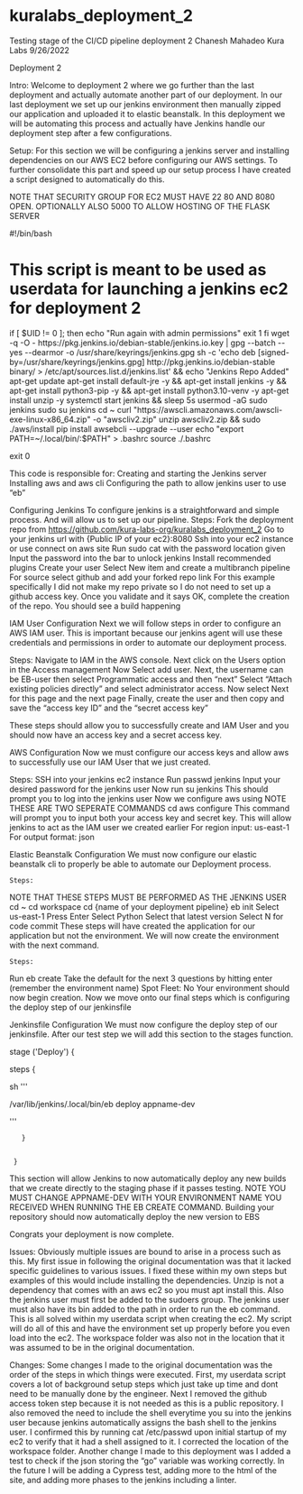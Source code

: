 # kuralabs_deployment_2
Testing stage of the CI/CD pipeline deployment 2
Chanesh Mahadeo
Kura Labs
9/26/2022

Deployment 2


Intro:
	Welcome to deployment 2 where we go further than the last deployment and actually automate another part of our deployment. In our last deployment we set up our jenkins environment then manually zipped our application and uploaded it to elastic beanstalk. In this deployment we will be automating this process and actually have Jenkins handle our deployment step after a few configurations.

Setup:
For this section we will be configuring a jenkins server and installing dependencies on our AWS EC2 before configuring our AWS settings. To further consolidate this part and speed up our setup process I have created a script designed to automatically do this. 

NOTE THAT SECURITY GROUP FOR EC2 MUST HAVE 22 80 AND 8080 OPEN. OPTIONALLY ALSO 5000 TO ALLOW HOSTING OF THE FLASK SERVER

#!/bin/bash
 
# This script is meant to be used as userdata for launching a jenkins ec2 for deployment 2
 
if [ $UID != 0 ]; then
   echo "Run again with admin permissions"
   exit 1
fi
wget -q -O - https://pkg.jenkins.io/debian-stable/jenkins.io.key | gpg --batch --yes --dearmor -o /usr/share/keyrings/jenkins.gpg
sh -c 'echo deb [signed-by=/usr/share/keyrings/jenkins.gpg] http://pkg.jenkins.io/debian-stable binary/ > /etc/apt/sources.list.d/jenkins.list' && echo "Jenkins Repo Added"
apt-get update
apt-get install default-jre -y && apt-get install jenkins -y && apt-get install python3-pip -y && apt-get install python3.10-venv -y
apt-get install unzip -y
systemctl start jenkins && sleep 5s
usermod -aG sudo jenkins
sudo su jenkins
cd ~
curl "https://awscli.amazonaws.com/awscli-exe-linux-x86_64.zip" -o "awscliv2.zip"
unzip awscliv2.zip && sudo ./aws/install
pip install awsebcli --upgrade --user
echo "export PATH=~/.local/bin/:$PATH" > .bashrc
source ./.bashrc
 
 
 
exit 0

This code is responsible for:
Creating and starting the Jenkins server
Installing aws and aws cli
Configuring the path to allow jenkins user to use “eb”

Configuring Jenkins
	To configure jenkins is a straightforward and simple process. And will allow us to set up our pipeline.
	Steps:
Fork the deployment repo from https://github.com/kura-labs-org/kuralabs_deployment_2
Go to your jenkins url with {Public IP of your ec2}:8080
Ssh into your ec2 instance or use connect on aws site
Run sudo cat with the password location given
Input the password into the bar to unlock jenkins
Install recommended plugins
Create your user 
Select New item and create a multibranch pipeline
For source select github and add your forked repo link 
For this example specifically I did not make my repo private so I do not need to set up a github access key.
Once you validate and it says OK, complete the creation of the repo.
You should see a build happening


IAM User Configuration
Next we will follow steps in order to configure an AWS IAM user. This is important because our jenkins agent will use these credentials and permissions in order to automate our deployment process.

Steps:
Navigate to IAM in the AWS console. Next click on the Users option in the Access management
Now Select add user. Next, the username can be EB-user then select Programmatic access and then “next”
Select “Attach existing policies directly” and select administrator access. Now select Next for this page and the next page 
Finally, create the user and then copy and save the “access key ID” and the “secret access key”

These steps should allow you to successfully create and IAM User and you should now have an access key and a secret access key.

AWS Configuration
Now we must configure our access keys and allow aws to successfully use our IAM User that we just created. 

Steps:
SSH into your jenkins ec2 instance
Run passwd jenkins 
Input your desired password for the jenkins user
Now run su jenkins
This should prompt you to log into the jenkins user 
Now we configure aws using NOTE THESE ARE TWO SEPERATE COMMANDS
cd
aws configure
This command will prompt you to input both your access key and secret key. This will allow jenkins to act as the IAM user we created earlier
For region input: us-east-1
For output format: json

Elastic Beanstalk Configuration
	We must now configure our elastic beanstalk cli to properly be able to automate our
Deployment process. 

	Steps:
NOTE THAT THESE STEPS MUST BE PERFORMED AS THE  JENKINS USER
cd ~
cd workspace
cd {name of your deployment pipeline}
eb init
Select us-east-1
Press Enter
Select Python
Select that latest version
Select N for code commit
	These steps will have created the application for our application but not the environment. We will now create the environment with the next command.

	Steps:
Run eb create
Take the default for the next 3 questions by hitting enter (remember the environment name)
Spot Fleet: No 
	Your environment should now begin creation. Now we move onto our final steps which is configuring the deploy step of our jenkinsfile

Jenkinsfile Configuration
	We must now configure the deploy step of our jenkinsfile. After our test step we will add this section to the stages function.

stage ('Deploy') {




steps {


  sh '''


          


   /var/lib/jenkins/.local/bin/eb deploy appname-dev






  '''


       }


     }


This section will allow Jenkins to now automatically deploy any new builds that we create directly to the staging phase if it passes testing. NOTE YOU MUST CHANGE APPNAME-DEV WITH YOUR ENVIRONMENT NAME YOU RECEIVED WHEN RUNNING THE EB CREATE COMMAND. Building your repository should now automatically deploy the new version to EBS

Congrats your deployment is now complete.



Issues:
	Obviously multiple issues are bound to arise in a process such as this. My first issue in following the original documentation was that it lacked specific guidelines to various issues. I fixed these within my own steps but examples of this would include installing the dependencies. Unzip is not a dependency that comes with an aws ec2 so you must apt install this. Also the jenkins user must first be added to the sudoers group. The jenkins user must also have its bin added to the path in order to run the eb command. This is all solved within my userdata script when creating the ec2. My script will do all of this and have the environment set up properly before you even load into the ec2. The workspace folder was also not in the location that it was assumed to be in the original documentation.

Changes:
	Some changes I made to the original documentation was the order of the steps in which things were executed. First, my userdata script covers a lot of background setup steps which just take up time and dont need to be manually done by the engineer. Next I removed the github access token step because it is not needed as this is a public repository. I also removed the need to include the shell everytime you su into the jenkins user because jenkins automatically assigns the bash shell to the jenkins user. I confirmed this by running cat /etc/passwd upon initial startup of my ec2 to verify that it had a shell assigned to it. I corrected the location of the workspace folder. Another change I made to this deployment was I added a test to check if the json storing the “go” variable was working correctly. In the future I will be adding a Cypress test, adding more to the html of the site, and adding more phases to the jenkins including a linter.

